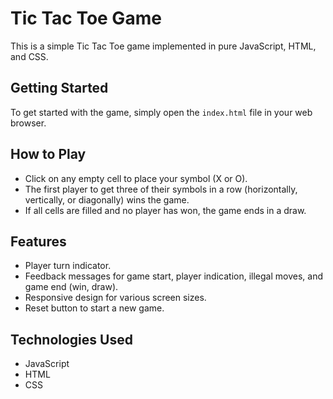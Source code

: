 # Tic Tac Toe Game

This is a simple Tic Tac Toe game implemented in pure JavaScript, HTML, and CSS.

## Getting Started

To get started with the game, simply open the `index.html` file in your web browser.

## How to Play

- Click on any empty cell to place your symbol (X or O).
- The first player to get three of their symbols in a row (horizontally, vertically, or diagonally) wins the game.
- If all cells are filled and no player has won, the game ends in a draw.

## Features

- Player turn indicator.
- Feedback messages for game start, player indication, illegal moves, and game end (win, draw).
- Responsive design for various screen sizes.
- Reset button to start a new game.

## Technologies Used

- JavaScript
- HTML
- CSS
